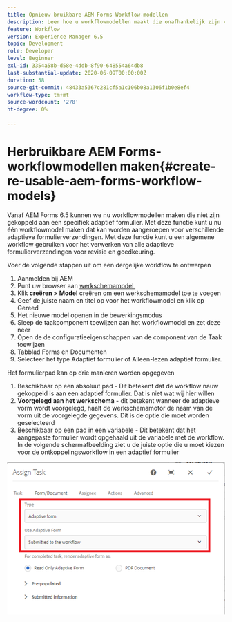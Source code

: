 ```yaml
---
title: Opnieuw bruikbare AEM Forms Workflow-modellen
description: Leer hoe u workflowmodellen maakt die onafhankelijk zijn van Adaptive Forms.
feature: Workflow
version: Experience Manager 6.5
topic: Development
role: Developer
level: Beginner
exl-id: 3354a58b-d58e-4ddb-8f90-648554a64db8
last-substantial-update: 2020-06-09T00:00:00Z
duration: 58
source-git-commit: 48433a5367c281cf5a1c106b08a1306f1b0e8ef4
workflow-type: tm+mt
source-wordcount: '278'
ht-degree: 0%

---
```


# Herbruikbare AEM Forms-workflowmodellen maken{#create-re-usable-aem-forms-workflow-models}

Vanaf AEM Forms 6.5 kunnen we nu workflowmodellen maken die niet zijn gekoppeld aan een specifiek adaptief formulier. Met deze functie kunt u nu één workflowmodel maken dat kan worden aangeroepen voor verschillende adaptieve formulierverzendingen. Met deze functie kunt u een algemene workflow gebruiken voor het verwerken van alle adaptieve formulierverzendingen voor revisie en goedkeuring.

Voer de volgende stappen uit om een dergelijke workflow te ontwerpen

1. Aanmelden bij AEM
1. Punt uw browser aan [&#x200B; werkschemamodel &#x200B;](http://localhost:4502/libs/cq/workflow/admin/console/content/models.html)
1. Klik __creëren > Model__ creëren om een werkschemamodel toe te voegen
1. Geef de juiste naam en titel op voor het workflowmodel en klik op Gereed
1. Het nieuwe model openen in de bewerkingsmodus
1. Sleep de taakcomponent toewijzen aan het workflowmodel en zet deze neer
1. Open de de configuratieeigenschappen van de component van de Taak toewijzen
1. Tabblad Forms en Documenten
1. Selecteer het type Adaptief formulier of Alleen-lezen adaptief formulier.

Het formulierpad kan op drie manieren worden opgegeven

1. Beschikbaar op een absoluut pad - Dit betekent dat de workflow nauw gekoppeld is aan een adaptief formulier. Dat is niet wat wij hier willen
1. **Voorgelegd aan het werkschema** - dit betekent wanneer de adaptieve vorm wordt voorgelegd, haalt de werkschemamotor de naam van de vorm uit de voorgelegde gegevens. Dit is de optie die moet worden geselecteerd
1. Beschikbaar op een pad in een variabele - Dit betekent dat het aangepaste formulier wordt opgehaald uit de variabele met de workflow.
In de volgende schermafbeelding ziet u de juiste optie die u moet kiezen voor de ontkoppelingsworkflow in een adaptief formulier

![&#x200B; herbruikbare modellen van het Werkschema van AEM Forms &#x200B;](assets/workflomodel.PNG)
